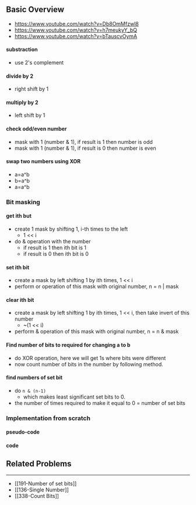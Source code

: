 ## Basic Overview
- https://www.youtube.com/watch?v=Db8OmMfzwl8
- https://www.youtube.com/watch?v=h7meukyY_bQ
- https://www.youtube.com/watch?v=bTauscvOymA

#### substraction
- use 2's complement 
#### divide by 2 
- right shift by 1
#### multiply by 2 
- left shift by 1
#### check odd/even number
- mask with 1 (number & 1), if result is 1 then number is odd
- mask with 1 (number & 1), if result is 0 then number is even

#### swap two numbers using XOR
- a=a^b
- b=a^b
- a=a^b

### Bit masking
#### get ith but
- create  1 mask by shifting 1, i-th times to the left
	- 1 << i
- do & operation with the number
	- if result is 1 then ith bit is 1
	- if result is 0 then ith bit is 0
#### set ith bit
- create a mask by left shifting 1 by ith times, 1 << i
- perform or operation of this mask with original number, n = n | mask
#### clear ith bit
- create a mask by left shifting 1 by ith times, 1 << i, then take invert of this number
	- ~(1 << i)
- perform & operation of this mask with original number, n = n & mask

#### Find number of bits to required for changing a to b
- do XOR operation, here we will get 1s where bits were different
- now count number of bits in the number by following method.
#### find numbers of set bit
- do <code>n & (n-1)</code>
	- which makes least significant set bits to 0.
- the number of times required to make it equal to 0 = number of set bits
### Implementation from scratch
#### pseudo-code

#### code

## Related Problems
---
- [[191-Number of set bits]]
- [[136-Single Number]]
- [[338-Count Bits]]


